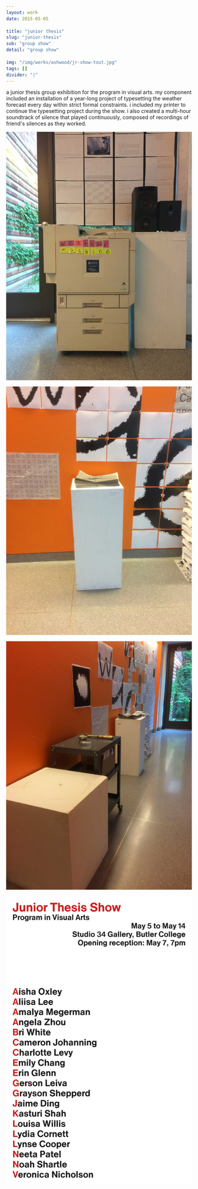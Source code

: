 ```yaml
---
layout: work
date: 2015-05-05

title: "junior thesis"
slug: "junior-thesis"
sub: "group show"
detail: "group show"

img: "/img/works/ashwood/jr-show-tout.jpg"
tags: []
divider: "|"
---
```


a junior thesis group exhibition for the program in visual arts. my component included an installation of a year-long project of typesetting the weather forecast every day within strict formal constraints. i included my printer to continue the typesetting project during the show. i also created a multi-hour soundtrack of silence that played continuously, composed of recordings of friend's silences as they worked.

![junior show](/img/works/junior_show/jr-show-1.jpg)

![junior show](/img/works/junior_show/jr-show-3.jpg)

![junior show](/img/works/junior_show/jr-show-2.jpg)

![junior show](/img/works/junior_show/jr-show-poster.jpg)
